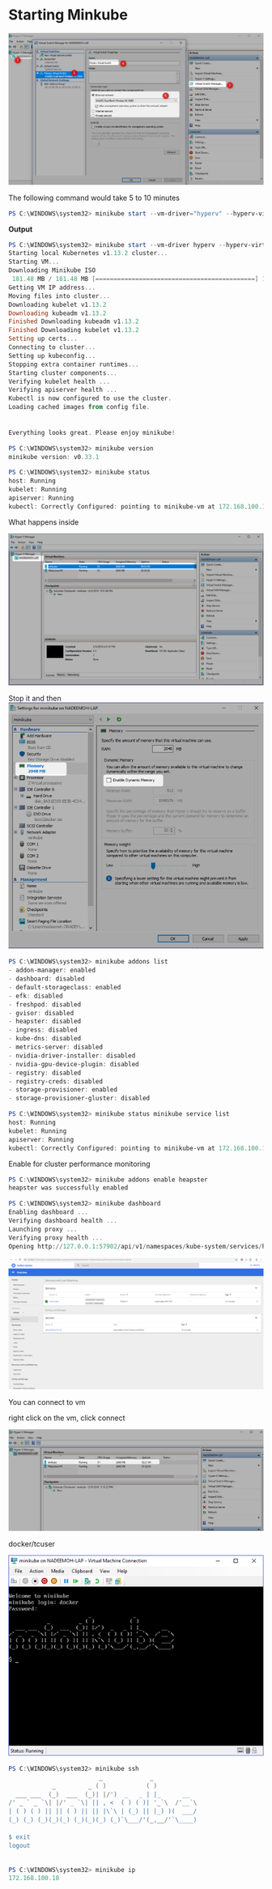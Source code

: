 # Starting Minkube

![](resources/virtual-switch-manager.png)

The following command would take 5 to 10 minutes

```Powershell
PS C:\WINDOWS\system32> minikube start --vm-driver="hyperv" --hyperv-virtual-switch="Primary Virtual Switch"
```
**Output**
```Powershell
PS C:\WINDOWS\system32> minikube start --vm-driver hyperv --hyperv-virtual-switch minikube
Starting local Kubernetes v1.13.2 cluster...
Starting VM...
Downloading Minikube ISO
 181.48 MB / 181.48 MB [============================================] 100.00% 0s
Getting VM IP address...
Moving files into cluster...
Downloading kubelet v1.13.2
Downloading kubeadm v1.13.2
Finished Downloading kubeadm v1.13.2
Finished Downloading kubelet v1.13.2
Setting up certs...
Connecting to cluster...
Setting up kubeconfig...
Stopping extra container runtimes...
Starting cluster components...
Verifying kubelet health ...
Verifying apiserver health ...
Kubectl is now configured to use the cluster.
Loading cached images from config file.
 
 
Everything looks great. Please enjoy minikube!
```


```Powershell
PS C:\WINDOWS\system32> minikube version
minikube version: v0.33.1
```


```Powershell
PS C:\WINDOWS\system32> minikube status
host: Running
kubelet: Running
apiserver: Running
kubectl: Correctly Configured: pointing to minikube-vm at 172.168.100.18
```

What happens inside

![](resources/minikube-vm.png)

Stop it and then
![](resources/disable-dynamic-memory.png)

```Powershell
PS C:\WINDOWS\system32> minikube addons list
- addon-manager: enabled
- dashboard: disabled
- default-storageclass: enabled
- efk: disabled
- freshpod: disabled
- gvisor: disabled
- heapster: disabled
- ingress: disabled
- kube-dns: disabled
- metrics-server: disabled
- nvidia-driver-installer: disabled
- nvidia-gpu-device-plugin: disabled
- registry: disabled
- registry-creds: disabled
- storage-provisioner: enabled
- storage-provisioner-gluster: disabled
```

```Powershell
PS C:\WINDOWS\system32> minikube status minikube service list
host: Running
kubelet: Running
apiserver: Running
kubectl: Correctly Configured: pointing to minikube-vm at 172.168.100.18
```
Enable for cluster performance monitoring


```Powershell
PS C:\WINDOWS\system32> minikube addons enable heapster
heapster was successfully enabled
```

```Powershell
PS C:\WINDOWS\system32> minikube dashboard
Enabling dashboard ...
Verifying dashboard health ...
Launching proxy ...
Verifying proxy health ...
Opening http://127.0.0.1:57902/api/v1/namespaces/kube-system/services/http:kubernetes-dashboard:/proxy/ in your default browser...
```
![](resources/minikube-dashboard.png)

You can connect to vm

right click on the vm, click connect

![](resources/minikube-start.png)

docker/tcuser

![](resources/minikube-shell.png)

```Powershell
PS C:\WINDOWS\system32> minikube ssh
                         _             _
            _         _ ( )           ( )
  ___ ___  (_)  ___  (_)| |/')  _   _ | |_      __
/' _ ` _ `\| |/' _ `\| || , <  ( ) ( )| '_`\  /'__`\
| ( ) ( ) || || ( ) || || |\`\ | (_) || |_) )(  ___/
(_) (_) (_)(_)(_) (_)(_)(_) (_)`\___/'(_,__/'`\____)
 
$ exit
logout
```

```Powershell

PS C:\WINDOWS\system32> minikube ip
172.168.100.18
```


